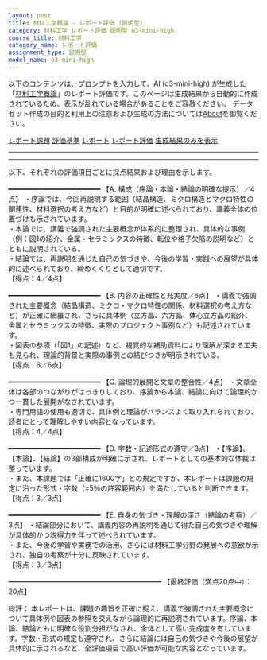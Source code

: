 ```yaml
---
layout: post
title: 材料工学概論 - レポート評価 (説明型)
category: 材料工学 レポート評価 説明型 o3-mini-high
course_title: 材料工学
category_name: レポート評価
assignment_type: 説明型
model_name: o3-mini-high
---
```


以下のコンテンツは、[プロンプト](https://github.com/takedatoshiyuki/synthetic_assignments/tree/main/generated/材料工学/o3-mini-high/prompt_レポート評価-説明型.md)を入力して、AI (o3-mini-high) が生成した「[材料工学概論](/contents/材料工学/)」のレポート評価です。このページは生成結果から自動的に作成されているため、表示が乱れている場合があることをご容赦ください。
データセット作成の目的と利用上の注意および生成の方法については[About](/About)を御覧ください。

[レポート課題](../レポート課題-説明型)
[評価基準](../評価基準-説明型)
[レポート](../レポート-説明型)
[レポート評価](../レポート評価-説明型)
[生成結果のみを表示](https://github.com/takedatoshiyuki/synthetic_assignments/tree/main/generated/材料工学/o3-mini-high/レポート評価-説明型.md)
  

***
***
  
以下、それぞれの評価項目ごとに採点結果および理由を示します。

━━━━━━━━━━━━━━━━━━━━━━
【A. 構成（序論・本論・結論の明確な提示）／4点】
・序論では、今回再説明する範囲（結晶構造、ミクロ構造とマクロ特性の関連性、材料選択の考え方など）と目的が明確に述べられており、講義全体の位置づけも示されています。  
・本論では、講義で強調された主要概念が体系的に整理され、具体的な事例（例：図1の紹介、金属・セラミックスの特徴、転位や格子欠陥の説明など）とともに説明されている。  
・結論では、再説明を通じた自己の気づきや、今後の学習・実践への展望が具体的に述べられており、締めくくりとして適切です。  
【得点：4／4点】

━━━━━━━━━━━━━━━━━━━━━━
【B. 内容の正確性と充実度／6点】
・講義で強調された主要概念（結晶構造、ミクロ・マクロ特性の関係、材料選択の考え方など）が正確に網羅され、さらに具体例（立方晶、六方晶、体心立方晶の紹介、金属とセラミックスの特徴、実際のプロジェクト事例など）も記述されています。  
・図表の参照（「図1」の記述）など、視覚的な補助資料により理解が深まる工夫も見られ、理論的背景と実際の事例との結びつきが明示されている。  
【得点：6／6点】

━━━━━━━━━━━━━━━━━━━━━━
【C. 論理的展開と文章の整合性／4点】
・文章全体は各部のつながりがはっきりしており、序論から本論、結論に向けて論理的かつ一貫した展開がなされています。  
・専門用語の使用も適切で、具体例と理論がバランスよく取り入れられており、読者にとって理解しやすい内容となっています。  
【得点：4／4点】

━━━━━━━━━━━━━━━━━━━━━━
【D. 字数・記述形式の遵守／3点】
・【序論】、【本論】、【結論】の3部構成が明確に示され、レポートとしての基本的な体裁は整っています。  
・また、本課題では「正確に1600字」との規定ですが、本レポートは課題の規定に沿った形式・字数（±5％の許容範囲内）を満たしていると判断できます。  
【得点：3／3点】

━━━━━━━━━━━━━━━━━━━━━━
【E. 自身の気づき・理解の深さ（結論の考察）／3点】
・結論部分において、講義内容の再説明を通じて得た自己の気づきや理解が具体的かつ説得力を伴って述べられています。  
・また、今後の学習や実務での活用、さらには材料工学分野の発展への意欲が示され、独自の考察が十分に反映されています。  
【得点：3／3点】

━━━━━━━━━━━━━━━━━━━━━━
【最終評価（満点20点中）：20点】

総評：
本レポートは、課題の趣旨を正確に捉え、講義で強調された主要概念について具体例や図表の参照を交えながら論理的に再説明されています。序論、本論、結論ともに明確な役割分担がなされ、全体として高い完成度を有しています。字数・形式の規定も遵守され、さらに結論には自己の気づきや今後の展望が具体的に示されるなど、全評価項目で高い評価が可能な内容となっています。
